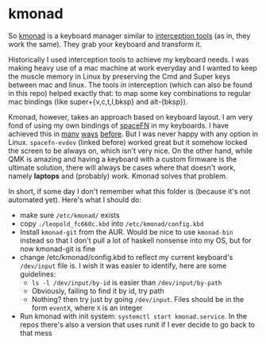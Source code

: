 # kmonad

So [kmonad](https://github.com/kmonad/kmonad) is a keyboard manager similar to
[interception tools](https://gitlab.com/interception/linux/tools) (as in, they
work the same). They grab your keyboard and transform it.

Historically I used interception tools to achieve my keyboard needs. I was
making heavy use of a mac machine at work everyday and I wanted to keep the
muscle memory in Linux by preserving the Cmd and Super keys between mac and
linux. The tools in interception (which can also be found in this repo) helped
exactly that: to map some key combinations to regular mac bindings (like
super+{v,c,t,l,bksp} and alt-{bksp}).

Kmonad, however, takes an approach based on keyboard layout. I am very fond of
using my own bindings of
[spaceFN](https://geekhack.org/index.php?topic=51069.0) in my keyboards. I have
achieved this in [many](https://github.com/anachronic/spacefn-evdev)
[ways](https://github.com/anachronic/qmk_firmware/blob/17aba11f22550d2222fa8e098b7463ca0ac3dab9/keyboards/massdrop/alt/keymaps/anachronic/keymap.c)
[before](https://github.com/anachronic/dotfiles/blob/main/macos/link/.config/karabiner/karabiner.json).
But I was never happy with any option in Linux. `spacefn-evdev` (linked before)
worked great but it somehow locked the screen to be always on, which isn't very
nice. On the other hand, while QMK is amazing and having a keyboard with a
custom firmware is the ultimate solution, there will always be cases where that
doesn't work, namely **laptops** and (probably) work. Kmonad solves that problem.

In short, if some day I don't remember what this folder is (because it's not
automated yet). Here's what I should do:

- make sure `/etc/kmonad/` exists
- copy `./leopold_fc660c.kbd` into `/etc/kmonad/config.kbd`
- Install `kmonad-git` from the AUR. Would be nice to use `kmonad-bin` instead
  so that I don't pull a lot of haskell nonsense into my OS, but for now
  kmonad-git is fine
- change /etc/kmonad/config.kbd to reflect my current keyboard's `/dev/input`
  file is. I wish it was easier to identify, here are some guidelines:
    - `ls -l /dev/input/by-id` is easier than `/dev/input/by-path`
    - Obviously, failing to find it by id, try path
    - Nothing? then try just by going `/dev/input`. Files should be in the form
      `eventX`, where `X` is an integer
- Run kmonad with init system: `systemctl start kmonad.service`. In the repos
  there's also a version that uses runit if I ever decide to go back to that
  mess
